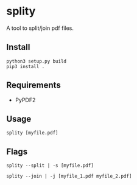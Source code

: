 # splity

A tool to split/join pdf files.

## Install

```
python3 setup.py build
pip3 install .
```

## Requirements

- PyPDF2

## Usage

`splity [myfile.pdf]`

## Flags

`splity --split | -s [myfile.pdf]`

`splity --join | -j [myfile_1.pdf myfile_2.pdf]`
